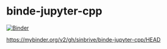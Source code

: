 # binde-jupyter-cpp

[![Binder](https://mybinder.org/badge_logo.svg)](https://mybinder.org/v2/gh/sinbrive/binde-jupyter-cpp/HEAD)

https://mybinder.org/v2/gh/sinbrive/binde-jupyter-cpp/HEAD
